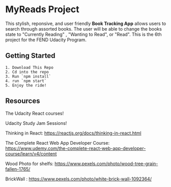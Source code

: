 # MyReads Project

This stylish, reponsive, and user friendly **Book Tracking App** allows users to search through assorted books. The user will be able to change the books state to "Currently Reading" , "Wanting to Read", or "Read". This is the 6th project for the FEND Udacity Program.

## Getting Started

    1. Download This Repo 
    2. Cd into the repo
    3. Run `npm install`
    4. run `npm start`
    5. Enjoy the ride! 

## Resources

The Udacity React courses!

Udacity Study Jam Sessions! 

Thinking in React: 
https://reactjs.org/docs/thinking-in-react.html

The Complete React Web App Developer Course:
https://www.udemy.com/the-complete-react-web-app-developer-course/learn/v4/content 

Wood Photo for shelfs: 
https://www.pexels.com/photo/wood-tree-grain-fallen-1765/

BrickWall :
https://www.pexels.com/photo/white-brick-wall-1092364/
